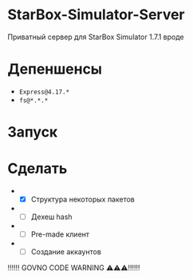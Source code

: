 # StarBox-Simulator-Server
Приватный сервер для StarBox Simulator 1.7.1 вроде
# Депеншенсы
- `Express@4.17.*`
- `fs@*.*.*`
# Запуск

# Сделать
- - [X] Структура некоторых пакетов
- - [ ] Дехеш hash
- - [ ] Pre-made клиент
- - [ ] Создание аккаунтов

‼️‼️‼️ GOVNO CODE WARNING ⚠️⚠️⚠️‼️‼️‼️
